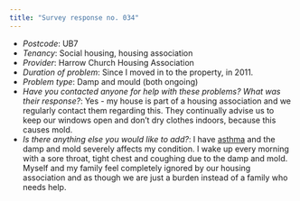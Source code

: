```yaml
---
title: "Survey response no. 034"
---
```


- *Postcode*: UB7  
- *Tenancy*: Social housing, housing association  
- *Provider*: Harrow Church Housing Association 
- *Duration of problem*: Since I moved in to the property, in 2011.  
- *Problem type*: Damp and mould (both ongoing)  
- *Have you contacted anyone for help with these problems? What was their response?*: Yes - my house is part of a housing association and we regularly contact them regarding this. They continually advise us to keep our windows open and don’t dry clothes indoors, because this causes mold.
- *Is there anything else you would like to add?*: I have [asthma](cause-effect-affect/Asthma) and the damp and mold severely affects my condition. I wake up every morning with a sore throat, tight chest and coughing due to the damp and mold. Myself and my family feel completely ignored by our housing association and as though we are just a burden instead of a family who needs help.